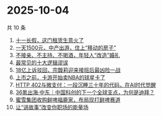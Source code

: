 # 2025-10-04

共 10 条

<!-- BEGIN 36KR -->
<!-- 最后更新时间 2025-10-04 16:28:59 +0800 -->
1. [十一长假，这门租赁生意火了](https://36kr.com/p/3494240120281992)
1. [一天1500元，中产出游，住上“移动的房子”](https://36kr.com/p/3493421133241221)
1. [不接亲、不主持、不喝酒，年轻人“改造”婚礼](https://36kr.com/p/3494152077057161)
1. [最常见的十大逻辑谬误](https://36kr.com/p/3456743788090756)
1. [18亿上诉驳回，宗馥莉迎来接班后最凶险一战](https://36kr.com/p/3494364322552966)
1. [上市之前，卡游开始卖NBA的球星卡了](https://36kr.com/p/3494528768334724)
1. [HTTP 402与微支付：一段沉睡三十年的代码，在AI时代觉醒](https://36kr.com/p/3492905935346825)
1. [36氪出海·中东｜中国科创的下一个全球支点，为何是迪拜？](https://36kr.com/p/3492863586524290)
1. [蜜雪集团收购鲜啤福鹿家，布局现打鲜啤赛道](https://36kr.com/p/3492811820391552)
1. [让“讲故事”改变你职场的能量场](https://36kr.com/p/3452368738981250)
<!-- END 36KR -->